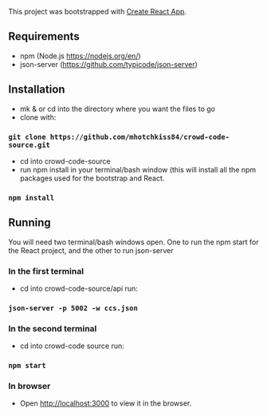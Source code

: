 This project was bootstrapped with [Create React App](https://github.com/facebook/create-react-app).

## Requirements
- npm (Node.js https://nodejs.org/en/)
- json-server (https://github.com/typicode/json-server)

## Installation
- mk & or cd into the directory where you want the files to go
- clone with:
### `git clone https://github.com/mhotchkiss84/crowd-code-source.git`
- cd into crowd-code-source
- run npm install in your terminal/bash window (this will install all the npm packages used for the bootstrap and React. 
### `npm install` 
 
## Running
You will need two terminal/bash windows open. One to run the npm start for the React project, and the other to run json-server
### In the first terminal
- cd into crowd-code-source/api
run:
### `json-server -p 5002 -w ccs.json`
### In the second terminal
- cd into crowd-code source
run:
### `npm start`
### In browser
- Open [http://localhost:3000](http://localhost:3000) to view it in the browser.
